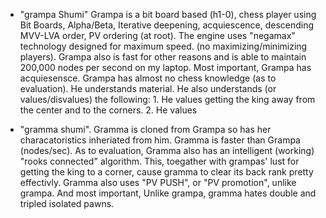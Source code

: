 

* "grampa Shumi"    Grampa is a bit board based (h1-0), chess player using Bit Boards, Alpha/Beta, Iterative deepening, acquiescence, descending MVV-LVA order, PV ordering (at root). The engine uses "negamax" technology designed for maximum speed. (no maximizing/minimizing players). Grampa also is fast for other reasons and is able to maintain 200,000 nodes per second on my laptop. Most important, Grampa has acquiesensce. Grampa has almost no chess knowledge (as to evaluation). He understands material. He also understands (or values/disvalues) the following: 1. He values getting the king away from the center and to the corners. 2. He values 



* "gramma shumi". Gramma is cloned from Grampa so has her characatoristics inheriated from him. Gramma is faster than Grampa (nodes/sec). As to evaluation, Gramma also has an intelligent (working) "rooks connected" algorithm. This, toegather with grampas' lust for getting the king to a corner, cause gramma to clear its back rank pretty effectivly. Gramma also uses "PV PUSH", or "PV promotion", unlike grampa. And most important, Unlike grampa, gramma hates double and tripled isolated pawns. 